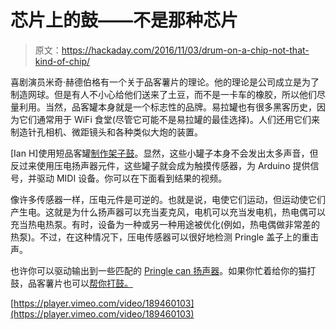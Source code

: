 # 芯片上的鼓——不是那种芯片

> 原文：<https://hackaday.com/2016/11/03/drum-on-a-chip-not-that-kind-of-chip/>

喜剧演员米奇·赫德伯格有一个关于品客薯片的理论。他的理论是公司成立是为了制造网球。但是有人不小心给他们送来了土豆，而不是一卡车的橡胶，所以他们尽量利用。当然，品客罐本身就是一个标志性的品牌。易拉罐也有很多黑客历史，因为它们通常用于 WiFi 食堂(尽管它可能不是易拉罐的最佳选择)。人们还用它们来制造针孔相机、微距镜头和各种类似大炮的装置。

[Ian H]使用短品客罐[制作架子鼓](http://www.instructables.com/id/Pringle-Can-MIDI-Drums/)。显然，这些小罐子本身不会发出太多声音，但反过来使用压电扬声器元件，这些罐子就会成为触摸传感器，为 Arduino 提供信号，并驱动 MIDI 设备。你可以在下面看到结果的视频。

像许多传感器一样，压电元件是可逆的。也就是说，电使它们运动，但运动使它们产生电。这就是为什么扬声器可以充当麦克风，电机可以充当发电机，热电偶可以充当热电热泵。有时，设备为一种或另一种用途被优化(例如，热电偶做非常差的热泵)。不过，在这种情况下，压电传感器可以很好地检测 Pringle 盖子上的重击声。

也许你可以驱动输出到一些匹配的 [Pringle can 扬声器](https://hackaday.com/2013/12/01/diy-pringles-can-speaker/)。如果你忙着给你的猫打鼓，品客薯片也可以[帮你打鼓。](https://hackaday.com/2016/09/01/cat-operated-cat-food-dispenser/)

[https://player.vimeo.com/video/189460103](https://player.vimeo.com/video/189460103)